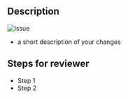 ## Description
![Issue](url)
- a short description of your changes

## Steps for reviewer
- Step 1
- Step 2
